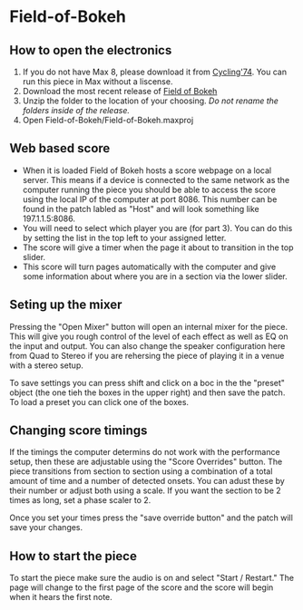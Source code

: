 # Field-of-Bokeh

## How to open the electronics

1. If you do not have Max 8, please download it from [Cycling'74](cycling74.com). You can run this piece in Max without a liscense.
2. Download the most recent release of [Field of Bokeh](https://github.com/composingcap/Field-of-Bokeh/latest)
3. Unzip the folder to the location of your choosing. *Do not rename the folders inside of the release.*
4. Open Field-of-Bokeh/Field-of-Bokeh.maxproj

## Web based score
- When it is loaded Field of Bokeh hosts a score webpage on a local server. This means if a device is connected to the same network as the computer running the piece you should be able to access the score using the local IP of the computer at port 8086. This number can be found in the patch labled as "Host" and will look something like 197.1.1.5:8086. 
- You will need to select which player you are (for part 3). You can do this by setting the list in the top left to your assigned letter.
- The score will give a timer when the page it about to transition in the top slider.
- This score will turn pages automatically with the computer and give some information about where you are in a section via the lower slider.

## Seting up the mixer
Pressing the "Open Mixer" button will open an internal mixer for the piece. This will give you rough control of the level of each effect as well as EQ on the input and output. You can also change the speaker configuration here from Quad to Stereo if you are rehersing the piece of playing it in a venue with a stereo setup. 

To save settings you can press shift and click on a boc in the the "preset" object (the one tieh the boxes in the upper right) and then save the patch. To load a preset you can click one of the boxes. 

## Changing score timings

If the timings the computer determins do not work with the performance setup, then these are adjustable using the "Score Overrides" button. The piece transitions from section to section using a combination of a total amount of time and a number of detected onsets. You can adust these by their number or adjust both using a scale. If you want the section to be 2 times as long, set a phase scaler to 2. 

Once you set your times press the "save override button" and the patch will save your changes. 

## How to start the piece
To start the piece make sure the audio is on and select "Start / Restart." The page will change to the first page of the score and the score will begin when it hears the first note. 

